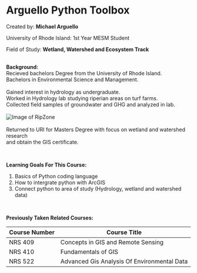 # Arguello Python Toolbox
 
 Created by: **Michael Arguello**


 University of Rhode Island:
 1st Year MESM Student 

Field of Study: **Wetland, Watershed and Ecosystem Track**<br />
<br />

**Background:**<br />
Recieved bachelors Degree from the University of Rhode Island.<br />
Bachelors in Environmental Science and Management. <br />
<br />
Gained interest in hydrology as undergraduate.<br />
Worked in Hydrology lab studying riperian areas on turf farms.<br />
Collected field samples of groundwater and GHG and analyzed in lab. <br />
<br />
![Image of RipZone](https://bloximages.newyork1.vip.townnews.com/hampshirereview.com/content/tncms/assets/v3/editorial/b/3c/b3c33a90-ca75-11e5-b9b7-1f05dd3530e1/56b1f968f3958.image.jpg?resize=400%2C247)
<br />
<br />
Returned to URI for Masters Degree with focus on wetland and watershed research <br />
and obtain the GIS certificate.

<br />

**Learning Goals For This Course:** <br />

1. Basics of Python coding language <br /> 
2. How to intergrate python with ArcGIS <br /> 
3. Connect python to area of study (Hydrology, wetland and watershed data)

<br />

**Previously Taken Related Courses:**
<br />

Course Number | Course Title
------------ | -------------
NRS 409 | Concepts in GIS and Remote Sensing
NRS 410 | Fundamentals of GIS
NRS 522 | Advanced Gis Analysis Of Environmental Data

